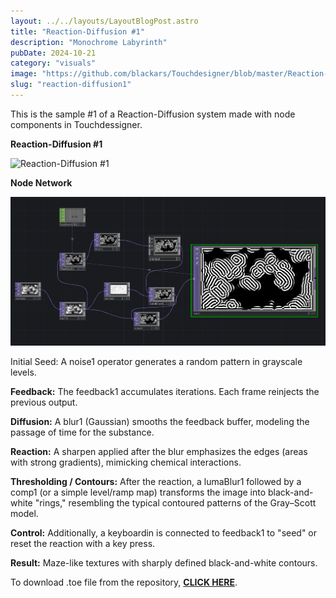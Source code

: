 ```yaml
---
layout: ../../layouts/LayoutBlogPost.astro
title: "Reaction-Diffusion #1"
description: "Monochrome Labyrinth"
pubDate: 2024-10-21
category: "visuals"
image: "https://github.com/blackars/Touchdesigner/blob/master/Reaction-Diffusion/rd1-16-9.webp?raw=true"
slug: "reaction-diffusion1"
---
```


This is the sample #1 of a Reaction-Diffusion system made with node components in Touchdessigner. 

**Reaction-Diffusion #1** 


![Reaction-Diffusion #1 ](https://github.com/blackars/Touchdesigner/blob/master/Reaction-Diffusion/rd1-16-9.gif?raw=true)

**Node Network** 


![Node Network to reaction-diffusion system #1](https://github.com/blackars/Touchdesigner/blob/master/Reaction-Diffusion/rd1-td-node.png?raw=true)

Initial Seed: A noise1 operator generates a random pattern in grayscale levels.

**Feedback:** The feedback1 accumulates iterations. Each frame reinjects the previous output.

**Diffusion:** A blur1 (Gaussian) smooths the feedback buffer, modeling the passage of time for the substance.

**Reaction:** A sharpen applied after the blur emphasizes the edges (areas with strong gradients), mimicking chemical interactions.

**Thresholding / Contours:** After the reaction, a lumaBlur1 followed by a comp1 (or a simple level/ramp map) transforms the image into black-and-white "rings," resembling the typical contoured patterns of the Gray–Scott model.

**Control:** Additionally, a keyboardin is connected to feedback1 to "seed" or reset the reaction with a key press.

**Result:** Maze-like textures with sharply defined black-and-white contours.


To download .toe file from the repository, **[CLICK HERE](https://github.com/blackars/Touchdesigner/tree/master/Reaction-Diffusion)**.

